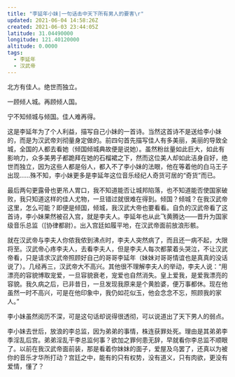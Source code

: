 ```yaml
---
title: "李延年小妹|一句话击中天下所有男人的要害\r"
updated: 2021-06-04 14:58:26Z
created: 2021-06-03 23:44:05Z
latitude: 31.04490000
longitude: 121.40120000
altitude: 0.0000
tags:
  - 李延年
  - 汉武帝
---
```


北方有佳人。绝世而独立。

一顾倾人城。再顾倾人国。

宁不知倾城与倾国。佳人难再得。

这是李延年为了个人利益，描写自己小妹的一首诗。当然这首诗不是送给李小妹的，而是为汉武帝刘彻量身定做的。前四句首先描写佳人有多美丽，美丽的导致全城，全国的人都去看她（倾国倾城典故便是说她）。虽然粉丝量如此巨大，如此有影响力，众多美男子都跪拜在她的石榴裙之下，然而这位美人却如此洁身自好，绝世而独立，因为这些人都是俗人，都入不了李小妹的法眼，他在等着他的白马王子出现……殊不知，李小妹更多是李延年这位音乐经纪人奇货可居的“奇货”而已。

最后两句更露骨也更吊人胃口，我不知道能否让城邦陷落，也不知道能否使国家破败，我只知道这样的佳人尤物，一旦错过就很难在得到。倾国？倾城？在我汉武帝这里，怎么可能？即便是倾国，倾城，我汉武大帝也要看看。自负的汉武帝看了这首诗，李小妹果然被召入宫，就是李夫人。李延年也从此飞黄腾达——晋升为国家级音乐总监（[协律都尉）。出入宫廷如履平地，在汉武帝面前放浪形骸。

就在汉武帝与李夫人你侬我侬到沸点时，李夫人突然病了，而且还一病不起，大限将至。汉武帝心疼李夫人，去看李夫人，但是李夫人每次都蒙着头哭泣，不让汉武帝看，只是请求汉武帝照顾好自己的哥哥李延年（妹妹对哥哥情谊也是真真的没话说了）。几经再三，汉武帝大不高兴。其他很不理解李夫人的举动，李夫人说：“用漂亮的容貌博取宠爱，一旦容貌衰老，宠爱也自然消失。皇上爱我，是爱我漂亮的容貌。我久病之后，已非昔日，一旦发现我原来是个黄脸婆，便万事都休。现在他虽然一时不高兴，可是在他印象中，我仍如花似玉，他会念念不忘，照顾我的家人。”

李小妹虽然阅历不深，可是这句话却说得很透彻，可以说道出了天下男人的弱点。

李小妹去世后，放浪的李总监，因为弟弟的事情，株连获罪处死。理由是其弟弟李季淫乱后宫。弟弟淫乱干李总监何事？欲加之罪何患无辞，早就看你李总监不顺眼了。以前在我汉武帝面前装，那是看着你妹妹的面子，爱屋及乌罢了，还真以为被你的音乐才华所打动？宫廷之中，能有的只有权势，没有道义，只有肉欲，更没有爱情，懂了？

